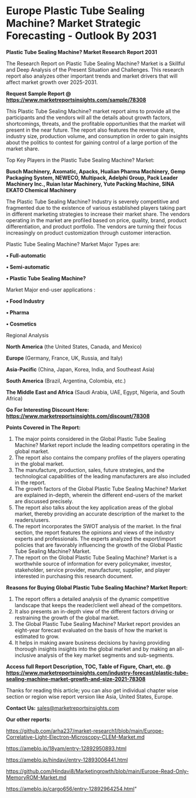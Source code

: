 # Europe Plastic Tube Sealing Machine? Market Strategic Forecasting - Outlook By 2031

<strong>Plastic Tube Sealing Machine? Market Research Report 2031</strong>

The Research Report on Plastic Tube Sealing Machine? Market is a Skillful and Deep Analysis of the Present Situation and Challenges. This research report also analyzes other important trends and market drivers that will affect market growth over 2025-2031.

<strong>Request Sample Report @ <a href=https://www.marketreportsinsights.com/sample/78308>https://www.marketreportsinsights.com/sample/78308</a></strong>

This Plastic Tube Sealing Machine? market report aims to provide all the participants and the vendors will all the details about growth factors, shortcomings, threats, and the profitable opportunities that the market will present in the near future. The report also features the revenue share, industry size, production volume, and consumption in order to gain insights about the politics to contest for gaining control of a large portion of the market share.

Top Key Players in the Plastic Tube Sealing Machine? Market:

<strong>Busch Machinery, Axomatic, Apacks, Hualian Pharma Machinery, Gemp Packaging System, NEWECO, Multipack, Adelphi Group, Pack Leader Machinery Inc., Ruian Istar Machinery, Yute Packing Machine, SINA EKATO Chemical Machinery</strong>

The Plastic Tube Sealing Machine? Industry is severely competitive and fragmented due to the existence of various established players taking part in different marketing strategies to increase their market share. The vendors operating in the market are profiled based on price, quality, brand, product differentiation, and product portfolio. The vendors are turning their focus increasingly on product customization through customer interaction.

Plastic Tube Sealing Machine? Market Major Types are:

<strong>• Full-automatic

• Semi-automatic

• Plastic Tube Sealing Machine?</strong>

Market Major end-user applications :

<strong>• Food Industry

• Pharma

• Cosmetics</strong>

Regional Analysis

</u><strong><b>North America</b></strong> (the United States, Canada, and Mexico)

<strong><b>Europe </b></strong>(Germany, France, UK, Russia, and Italy)

<strong><b>Asia-Pacific</b></strong> (China, Japan, Korea, India, and Southeast Asia)

<strong><b>South America</b></strong> (Brazil, Argentina, Colombia, etc.)

<strong><b>The Middle East and Africa</b></strong> (Saudi Arabia, UAE, Egypt, Nigeria, and South Africa)

<strong>Go For Interesting Discount Here: <a href=https://www.marketreportsinsights.com/discount/78308>https://www.marketreportsinsights.com/discount/78308</a></strong>

<strong>Points Covered in The Report:</strong>
<ol>
  <li>The major points considered in the Global Plastic Tube Sealing Machine? Market report include the leading competitors operating in the global market.</li>
  <li>The report also contains the company profiles of the players operating in the global market.</li>
  <li>The manufacture, production, sales, future strategies, and the technological capabilities of the leading manufacturers are also included in the report.</li>
  <li>The growth factors of the Global Plastic Tube Sealing Machine? Market are explained in-depth, wherein the different end-users of the market are discussed precisely.</li>
  <li>The report also talks about the key application areas of the global market, thereby providing an accurate description of the market to the readers/users.</li>
  <li>The report incorporates the SWOT analysis of the market. In the final section, the report features the opinions and views of the industry experts and professionals. The experts analyzed the export/import policies that are favorably influencing the growth of the Global Plastic Tube Sealing Machine? Market.</li>
  <li>The report on the Global Plastic Tube Sealing Machine? Market is a worthwhile source of information for every policymaker, investor, stakeholder, service provider, manufacturer, supplier, and player interested in purchasing this research document.</li>
</ol>
<strong>Reasons for Buying Global Plastic Tube Sealing Machine? Market Report:</strong>

<ol>
  <li>The report offers a detailed analysis of the dynamic competitive landscape that keeps the reader/client well ahead of the competitors.</li>
  <li>It also presents an in-depth view of the different factors driving or restraining the growth of the global market.</li>
  <li>The Global Plastic Tube Sealing Machine? Market report provides an eight-year forecast evaluated on the basis of how the market is estimated to grow.</li>
  <li>It helps in making aware business decisions by having providing thorough insights insights into the global market and by making an all-inclusive analysis of the key market segments and sub-segments.</li>
</ol>
<strong>Access full Report Description, TOC, Table of Figure, Chart, etc. @ <a href=https://www.marketreportsinsights.com/industry-forecast/plastic-tube-sealing-machine-market-growth-and-size-2021-78308>https://www.marketreportsinsights.com/industry-forecast/plastic-tube-sealing-machine-market-growth-and-size-2021-78308</a></strong>


Thanks for reading this article; you can also get individual chapter wise section or region wise report version like Asia, United States, Europe.

<strong>Contact Us:</strong>
sales@marketreportsinsights.com

<strong>Our other reports:</strong>

<a href=https://github.com/arha237/market-research1/blob/main/Europe-Correlative-Light-Electron-Microscopy-CLEM-Market.md>https://github.com/arha237/market-research1/blob/main/Europe-Correlative-Light-Electron-Microscopy-CLEM-Market.md</a>

<a href=https://ameblo.jp/18yam/entry-12892950893.html>https://ameblo.jp/18yam/entry-12892950893.html</a>

<a href=https://ameblo.jp/hindavi/entry-12893006441.html>https://ameblo.jp/hindavi/entry-12893006441.html</a>

<a href=https://github.com/Hindavi8/Marketingrowth/blob/main/Europe-Read-Only-MemoryROM-Market.md>https://github.com/Hindavi8/Marketingrowth/blob/main/Europe-Read-Only-MemoryROM-Market.md</a>

<a href=https://ameblo.jp/cargo656/entry-12892964254.html>https://ameblo.jp/cargo656/entry-12892964254.html</a>"

